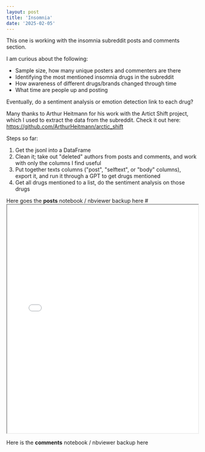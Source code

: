 ```yaml
---
layout: post
title: 'Insomnia'
date: '2025-02-05'
---
```


This one is working with the insomnia subreddit posts and comments section. 

I am curious about the following: 

- Sample size, how many unique posters and commenters are there
- Identifying the most mentioned insomnia drugs in the subreddit
- How awareness of different drugs/brands changed through time
- What time are people up and posting

Eventually, do a sentiment analysis or emotion detection link to each drug?

Many thanks to Arthur Heitmann for his work with the Artict Shift project, which I used to extract the data from the subreddit.
Check it out here:
https://github.com/ArthurHeitmann/arctic_shift

Steps so far:
1. Get the jsonl into a DataFrame
2. Clean it; take out "deleted" authors from posts and comments, and work with only the columns I find useful
3. Put together texts columns ("post", "selftext", or "body" columns), export it, and run it through a GPT to get drugs mentioned
4. Get all drugs mentioned to a list, do the sentiment analysis on those drugs

Here goes the **posts** notebook / nbviewer backup here
#<iframe src="/assets/notebooks/insomnia_comments.html" width="100%" height="600px"></iframe> 

Here is the **comments** notebook / nbviewer backup here
